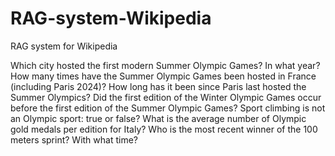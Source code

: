 # RAG-system-Wikipedia
RAG system for Wikipedia


Which city hosted the first modern Summer Olympic Games? In what year?
How many times have the Summer Olympic Games been hosted in France (including Paris 2024)?
How long has it been since Paris last hosted the Summer Olympics?
Did the first edition of the Winter Olympic Games occur before the first edition of the Summer Olympic Games?
Sport climbing is not an Olympic sport: true or false?
What is the average number of Olympic gold medals per edition for Italy?
Who is the most recent winner of the 100 meters sprint? With what time?